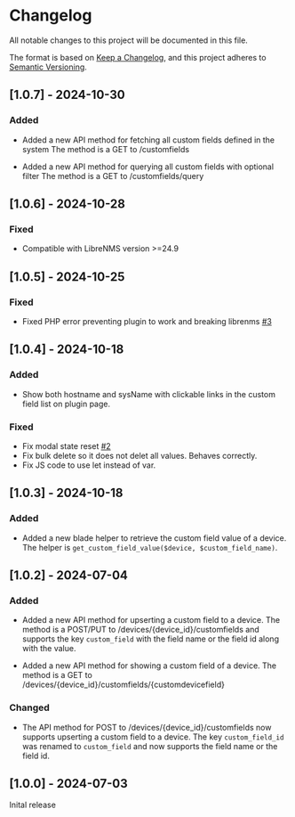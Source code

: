 # Changelog

All notable changes to this project will be documented in this file.

The format is based on [Keep a Changelog](https://keepachangelog.com/en/1.1.0/),
and this project adheres to [Semantic Versioning](https://semver.org/spec/v2.0.0.html).

## [1.0.7] - 2024-10-30

### Added

- Added a new API method for fetching all custom fields defined in the system
  The method is a GET to /customfields

- Added a new API method for querying all custom fields with optional filter
  The method is a GET to /customfields/query

## [1.0.6] - 2024-10-28

### Fixed

- Compatible with LibreNMS version >=24.9

## [1.0.5] - 2024-10-25

### Fixed

- Fixed PHP error preventing plugin to work and breaking librenms [#3](../../issues/3)

## [1.0.4] - 2024-10-18

### Added

- Show both hostname and sysName with clickable links in the custom field list on plugin page.

### Fixed

- Fix modal state reset [#2](../../issues/2)
- Fix bulk delete so it does not delet all values. Behaves correctly.
- Fix JS code to use let instead of var.

## [1.0.3] - 2024-10-18

### Added

- Added a new blade helper to retrieve the custom field value of a device.
  The helper is `get_custom_field_value($device, $custom_field_name)`.

## [1.0.2] - 2024-07-04

### Added

- Added a new API method for upserting a custom field to a device.
  The method is a POST/PUT to /devices/{device_id}/customfields
  and supports the key `custom_field` with the field name or the field id along with the value.

- Added a new API method for showing a custom field of a device.
  The method is a GET to /devices/{device_id}/customfields/{customdevicefield}

### Changed

- The API method for POST to /devices/{device_id}/customfields
  now supports upserting a custom field to a device.
  The key `custom_field_id` was renamed to `custom_field`
  and now supports the field name or the field id.

## [1.0.0] - 2024-07-03

Inital release
